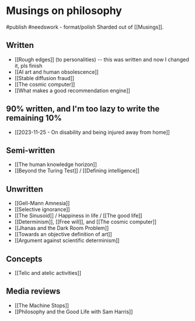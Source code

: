 # Musings on philosophy
#publish
#needswork  - format/polish
Sharded out of [[Musings]].

## Written
- [[Rough edges]] (to personalities) -- this was written and now I changed it, pls finish
- [[AI art and human obsolescence]] 
- [[Stable diffusion fraud]]
- [[The cosmic computer]]
- [[What makes a good recommendation engine]]

## 90% written, and I'm too lazy to write the remaining 10%
- [[2023-11-25 - On disability and being injured away from home]]

## Semi-written
- [[The human knowledge horizon]]
- [[Beyond the Turing Test]] / [[Defining intelligence]]

## Unwritten
- [[Gell-Mann Amnesia]]
- [[Selective ignorance]]
- [[The Sinusoid]] / Happiness in life / [[The good life]]
- [[Determinism]], [[Free will]], and [[The cosmic computer]]
- [[Jhanas and the Dark Room Problem]]
- [[Towards an objective definition of art]]
- [[Argument against scientific determinism]]

## Concepts
- [[Telic and atelic activities]]


## Media reviews
- [[The Machine Stops]]
- [[Philosophy and the Good Life with Sam Harris]]


